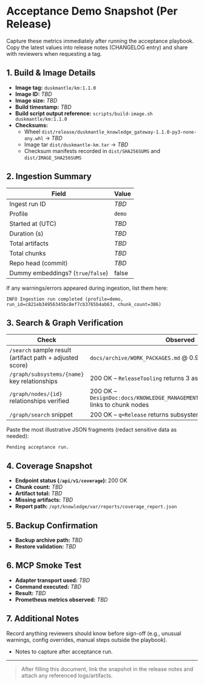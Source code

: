 # Acceptance Demo Snapshot (Per Release)

Capture these metrics immediately after running the acceptance playbook. Copy the latest values into release notes (CHANGELOG entry) and share with reviewers when requesting a tag.

## 1. Build & Image Details

- **Image tag:** `duskmantle/km:1.1.0`
- **Image ID:** _TBD_
- **Image size:** _TBD_
- **Build timestamp:** _TBD_
- **Build script output reference:** `scripts/build-image.sh duskmantle/km:1.1.0`
- **Checksums:**
  - Wheel `dist/release/duskmantle_knowledge_gateway-1.1.0-py3-none-any.whl` → _TBD_
  - Image tar `dist/duskmantle-km.tar` → _TBD_
  - Checksum manifests recorded in `dist/SHA256SUMS` and `dist/IMAGE_SHA256SUMS`

## 2. Ingestion Summary

| Field | Value |
| --- | --- |
| Ingest run ID | _TBD_ |
| Profile | `demo` |
| Started at (UTC) | _TBD_ |
| Duration (s) | _TBD_ |
| Total artifacts | _TBD_ |
| Total chunks | _TBD_ |
| Repo head (commit) | _TBD_ |
| Dummy embeddings? (`true`/`false`) | false |

If any warnings/errors appeared during ingestion, list them here:

```
INFO Ingestion run completed (profile=demo, run_id=c821eb34956345bc8ef7cb3765b4ab63, chunk_count=386)
```

## 3. Search & Graph Verification

| Check | Observed |
| --- | --- |
| `/search` sample result (artifact path + adjusted score) | `docs/archive/WORK_PACKAGES.md` @ 0.9726 |
| `/graph/subsystems/{name}` key relationships | 200 OK – `ReleaseTooling` returns 3 associated design docs |
| `/graph/nodes/{id}` relationships verified | 200 OK – `DesignDoc:docs/KNOWLEDGE_MANAGEMENT_IMPLEMENTATION_PLAN.md` links to chunk nodes |
| `/graph/search` snippet | 200 OK – `q=Release` returns subsystem + design doc hits |

Paste the most illustrative JSON fragments (redact sensitive data as needed):

```
Pending acceptance run.
```

## 4. Coverage Snapshot

- **Endpoint status (`/api/v1/coverage`):** 200 OK
- **Chunk count:** _TBD_
- **Artifact total:** _TBD_
- **Missing artifacts:** _TBD_
- **Report path:** `/opt/knowledge/var/reports/coverage_report.json`

## 5. Backup Confirmation

- **Backup archive path:** _TBD_
- **Restore validation:** _TBD_

## 6. MCP Smoke Test

- **Adapter transport used:** _TBD_
- **Command executed:** _TBD_
- **Result:** _TBD_
- **Prometheus metrics observed:** _TBD_

## 7. Additional Notes

Record anything reviewers should know before sign-off (e.g., unusual warnings, config overrides, manual steps outside the playbook).

- Notes to capture after acceptance run.

---
> After filling this document, link the snapshot in the release notes and attach any referenced logs/artifacts.
